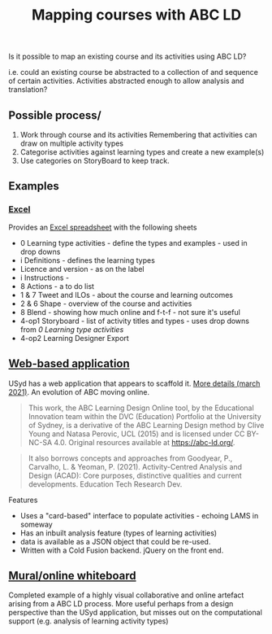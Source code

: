 ﻿---
backlinks:
- title: Design
  url: /sense/Design/design.html
- title: ABC learning design explained
  url: /sense/Design/abc-learning-design-explained.html
title: Mapping courses with ABC LD
---
Is it possible to map an existing course and its activities using ABC LD?

i.e. could an existing course be abstracted to a collection of and sequence of certain activities. Activities abstracted enough to allow analysis and translation?

## Possible process/

1. Work through course and its activities
    Remembering that activities can draw on multiple activity types
2. Categorise activities against learning types and create a new example(s)
3. Use categories on StoryBoard to keep track.

## Examples
### [Excel](https://www.inclusiveweb.net/abc-learning-design/abc-ld-online-in-excel/)

Provides an [Excel spreadsheet](https://www.inclusiveweb.net/online-abc-ld-v3/) with the following sheets
- 0 Learning type activities - define the types and examples - used in drop downs
- i Definitions - defines the learning types
- Licence and version - as on the label 
- i Instructions - 
- 8 Actions - a to do list
- 1 & 7 Tweet and ILOs - about the course and learning outcomes
- 2 & 6 Shape - overview of the course and activities
- 8 Blend - showing how much online and f-t-f - not sure it's useful
- 4-op1 Storyboard - list of activity titles and types - uses drop downs from _0 Learning type activities_
- 4-op2 Learning Designer Export

## [Web-based application](https://educational-innovation.sydney.edu.au/abc/)

USyd has a web application that appears to scaffold it. [More details (march 2021)](https://educational-innovation.sydney.edu.au/teaching@sydney/doing-learning-design-for-online-while-online/).  An evolution of ABC moving online.

> This work, the ABC Learning Design Online tool, by the Educational Innovation team within the DVC (Education) Portfolio at the University of Sydney, is a derivative of the ABC Learning Design method by Clive Young and Natasa Perovic, UCL (2015) and is licensed under CC BY-NC-SA 4.0. Original resources available at https://abc-ld.org/.

> It also borrows concepts and approaches from Goodyear, P., Carvalho, L. & Yeoman, P. (2021). Activity-Centred Analysis and Design (ACAD): Core purposes, distinctive qualities and current developments. Education Tech Research Dev.

Features

- Uses a "card-based" interface to populate activities - echoing LAMS in someway
- Has an inbuilt analysis feature (types of learning activities)
- data is available as a JSON object that could be re-used.
- Written with a Cold Fusion backend.  jQuery on the front end.

## [Mural/online whiteboard](https://app.mural.co/t/timneumann0515/m/timneumann0515/1679499047649/4677bfc330d1d65d8b2bf82e48426ed056211a65?sender=94f59ec7-9183-426b-915e-8c95183b5c86)

Completed example of a highly visual collaborative and online artefact arising from a ABC LD process.  More useful perhaps from a design perspective than the USyd application, but misses out on the computational support (e.g. analysis of learning activity types)